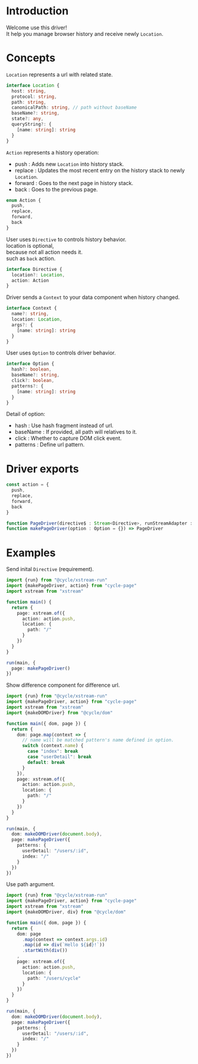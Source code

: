 # Introduction

Welcome use this driver!  
It help you manage browser history and receive newly `Location`.  

# Concepts

`Location` represents a url with related state.

```ts
interface Location {
  host: string,
  protocol: string,
  path: string,
  canonicalPath: string, // path without baseName
  baseName?: string,
  state?: any,
  queryString?: {
    [name: string]: string
  }
}
```

`Action` represents a history operation:  

- push : Adds new `Location` into history stack.
- replace : Updates the most recent entry on the history stack to newly `Location`.
- forward : Goes to the next page in history stack.
- back : Goes to the previous page.

```ts
enum Action {
  push,
  replace,
  forward,
  back
}
```

User uses `Directive` to controls history behavior.  
location is optional,  
because not all action needs it.  
such as `back` action.

```ts
interface Directive {
  location?: Location,
  action: Action
}
```

Driver sends a `Context` to your data component when history changed.  

```ts
interface Context {
  name?: string,
  location: Location,
  args?: {
    [name: string]: string
  }
}
```

User uses `Option` to controls driver behavior.  

```ts
interface Option {
  hash?: boolean,
  baseName?: string,
  click?: boolean,
  patterns?: {
    [name: string]: string
  }
}
```

Detail of option:

- hash : Use hash fragment instead of url.
- baseName : If provided, all path will relatives to it.
- click : Whether to capture DOM click event.
- patterns : Define url pattern.

# Driver exports

```ts
const action = {
  push,
  replace,
  forward,
  back
}

function PageDriver(directive$ : Stream<Directive>, runStreamAdapter : any = null) => Stream<Context>
function makePageDriver(option : Option = {}) => PageDriver
```

# Examples

Send inital `Directive` (requirement).

```ts
import {run} from "@cycle/xstream-run"
import {makePageDriver, action} from "cycle-page"
import xstream from "xstream"

function main() {
  return {
    page: xstream.of({
      action: action.push,
      location: {
        path: "/"
      }
    })
  }
}

run(main, {
  page: makePageDriver()
})
```

Show difference component for difference url.

```ts
import {run} from "@cycle/xstream-run"
import {makePageDriver, action} from "cycle-page"
import xstream from "xstream"
import {makeDOMDriver} from "@cycle/dom"

function main({ dom, page }) {
  return {
    dom: page.map(context => {
      // name will be matched pattern's name defined in option.
      switch (context.name) {
        case "index": break
        case "userDetail": break
        default: break
      }
    }),
    page: xstream.of({
      action: action.push,
      location: {
        path: "/"
      }
    })
  }
}

run(main, {
  dom: makeDOMDriver(document.body),
  page: makePageDriver({
    patterns: {
      userDetail: "/users/:id",
      index: "/"
    }
  })
})
```

Use path argument.

```ts
import {run} from "@cycle/xstream-run"
import {makePageDriver, action} from "cycle-page"
import xstream from "xstream"
import {makeDOMDriver, div} from "@cycle/dom"

function main({ dom, page }) {
  return {
    dom: page
      .map(context => context.args.id)
      .map(id => div(`Hello ${id}!`))
      .startWith(div())
    ,
    page: xstream.of({
      action: action.push,
      location: {
        path: "/users/cycle"
      }
    })
  }
}

run(main, {
  dom: makeDOMDriver(document.body),
  page: makePageDriver({
    patterns: {
      userDetail: "/users/:id",
      index: "/"
    }
  })
})
```
